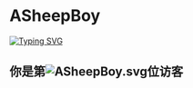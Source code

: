

# ASheepBoy
[![Typing SVG](https://readme-typing-svg.demolab.com?font=Fira+Code&size=30&duration=3000&pause=1000&center=true&vCenter=true&random=true&width=800&lines=Wecolme+to+ASheepBoy's+Homepage)](https://git.io/typing-svg)
## 你是第![ASheepBoy.svg](https://api.likepoems.com/counter/get/@ASheepBoy?theme=rule34)位访客

